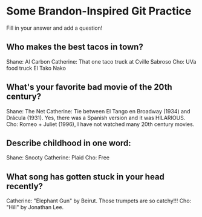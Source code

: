 # Some Brandon-Inspired Git Practice
Fill in your answer and add a question!

## Who makes the best tacos in town?
Shane: Al Carbon
Catherine: That one taco truck at Cville Sabroso
Cho: UVa food truck El Tako Nako

## What's your favorite bad movie of the 20th century?
Shane: The Net
Catherine: Tie between El Tango en Broadway (1934) and Drácula (1931). Yes, there was a Spanish version and it was HILARIOUS.
Cho: Romeo + Juliet (1996), I have not watched many 20th century movies.

## Describe childhood in one word:
Shane: Snooty
Catherine: Plaid
Cho: Free

## What song has gotten stuck in your head recently?
Catherine: "Elephant Gun" by Beirut. Those trumpets are so catchy!!!
Cho: "Hill" by Jonathan Lee.

## 
